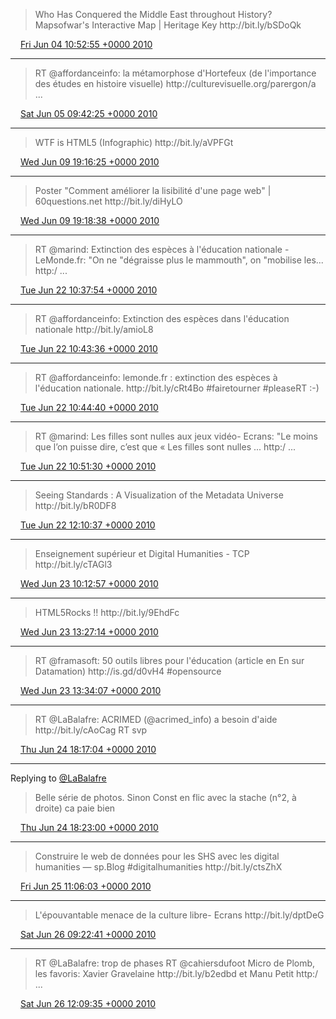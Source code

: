 > Who Has Conquered the Middle East throughout History? Mapsofwar's Interactive Map \| Heritage Key http://bit\.ly/bSDoQk

<img src="../../media/tweet.ico" width="12" /> [Fri Jun 04 10:52:55 +0000 2010](https://twitter.com/regisrob/status/15407436279)

----

> RT @affordanceinfo: la métamorphose d'Hortefeux \(de l'importance des études en histoire visuelle\)  http://culturevisuelle\.org/parergon/a \.\.\.

<img src="../../media/tweet.ico" width="12" /> [Sat Jun 05 09:42:25 +0000 2010](https://twitter.com/regisrob/status/15478082099)

----

> WTF is HTML5 \(Infographic\) http://bit\.ly/aVPFGt

<img src="../../media/tweet.ico" width="12" /> [Wed Jun 09 19:16:25 +0000 2010](https://twitter.com/regisrob/status/15796518037)

----

> Poster "Comment améliorer la lisibilité d'une page web" \| 60questions\.net http://bit\.ly/diHyLO

<img src="../../media/tweet.ico" width="12" /> [Wed Jun 09 19:18:38 +0000 2010](https://twitter.com/regisrob/status/15796624089)

----

> RT @marind: Extinction des espèces à l'éducation nationale \- LeMonde\.fr: "On ne "dégraisse plus le mammouth", on "mobilise les\.\.\. http:/ \.\.\.

<img src="../../media/tweet.ico" width="12" /> [Tue Jun 22 10:37:54 +0000 2010](https://twitter.com/regisrob/status/16763149120)

----

> RT @affordanceinfo: Extinction des espèces dans l'éducation nationale http://bit\.ly/amioL8

<img src="../../media/tweet.ico" width="12" /> [Tue Jun 22 10:43:36 +0000 2010](https://twitter.com/regisrob/status/16763355730)

----

> RT @affordanceinfo: lemonde\.fr : extinction des espèces à l'éducation nationale\. http://bit\.ly/cRt4Bo \#fairetourner \#pleaseRT :\-\)

<img src="../../media/tweet.ico" width="12" /> [Tue Jun 22 10:44:40 +0000 2010](https://twitter.com/regisrob/status/16763393341)

----

> RT @marind: Les filles sont nulles aux jeux vidéo\- Ecrans: "Le moins que l’on puisse dire, c’est que « Les filles sont nulles \.\.\. http:/ \.\.\.

<img src="../../media/tweet.ico" width="12" /> [Tue Jun 22 10:51:30 +0000 2010](https://twitter.com/regisrob/status/16763643799)

----

> Seeing Standards : A Visualization of the Metadata Universe http://bit\.ly/bR0DF8

<img src="../../media/tweet.ico" width="12" /> [Tue Jun 22 12:10:37 +0000 2010](https://twitter.com/regisrob/status/16767276428)

----

> Enseignement supérieur et Digital Humanities \- TCP http://bit\.ly/cTAGl3

<img src="../../media/tweet.ico" width="12" /> [Wed Jun 23 10:12:57 +0000 2010](https://twitter.com/regisrob/status/16839769425)

----

> HTML5Rocks \!\! http://bit\.ly/9EhdFc

<img src="../../media/tweet.ico" width="12" /> [Wed Jun 23 13:27:14 +0000 2010](https://twitter.com/regisrob/status/16849653077)

----

> RT @framasoft: 50 outils libres pour l'éducation \(article en En sur Datamation\) http://is\.gd/d0vH4 \#opensource

<img src="../../media/tweet.ico" width="12" /> [Wed Jun 23 13:34:07 +0000 2010](https://twitter.com/regisrob/status/16850090396)

----

> RT @LaBalafre: ACRIMED \(@acrimed\_info\) a besoin d'aide http://bit\.ly/cAoCag RT svp

<img src="../../media/tweet.ico" width="12" /> [Thu Jun 24 18:17:04 +0000 2010](https://twitter.com/regisrob/status/16949406989)

----

Replying to [@LaBalafre](https://twitter.com/j_matth1/status/16932111017)

> Belle série de photos\. Sinon Const en flic avec la stache \(n°2, à droite\) ca paie bien

<img src="../../media/tweet.ico" width="12" /> [Thu Jun 24 18:23:00 +0000 2010](https://twitter.com/regisrob/status/16949794754)

----

> Construire le web de données pour les SHS avec les digital humanities — sp\.Blog \#digitalhumanities  http://bit\.ly/ctsZhX

<img src="../../media/tweet.ico" width="12" /> [Fri Jun 25 11:06:03 +0000 2010](https://twitter.com/regisrob/status/17005792702)

----

> L'épouvantable menace de la culture libre\- Ecrans http://bit\.ly/dptDeG

<img src="../../media/tweet.ico" width="12" /> [Sat Jun 26 09:22:41 +0000 2010](https://twitter.com/regisrob/status/17080818838)

----

> RT @LaBalafre: trop de phases RT @cahiersdufoot Micro de Plomb, les favoris: Xavier Gravelaine http://bit\.ly/b2edbd et Manu Petit http:/ \.\.\.

<img src="../../media/tweet.ico" width="12" /> [Sat Jun 26 12:09:35 +0000 2010](https://twitter.com/regisrob/status/17087171768)